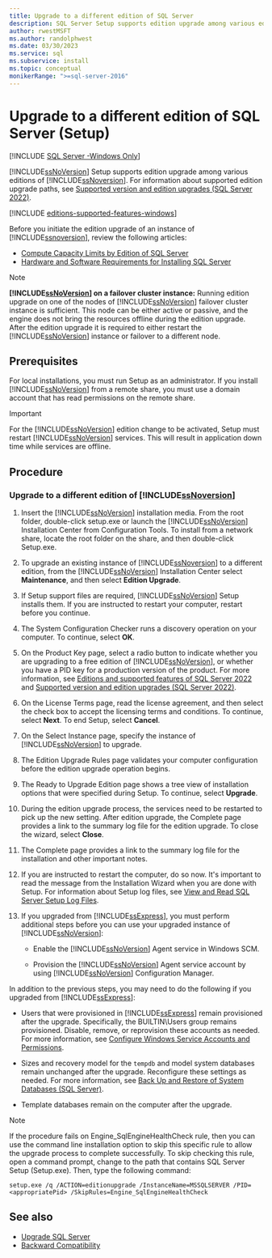 ```yaml
---
title: Upgrade to a different edition of SQL Server
description: SQL Server Setup supports edition upgrade among various editions of SQL Server. Before you begin an edition upgrade, review the resources in this article.
author: rwestMSFT
ms.author: randolphwest
ms.date: 03/30/2023
ms.service: sql
ms.subservice: install
ms.topic: conceptual
monikerRange: ">=sql-server-2016"
---
```

# Upgrade to a different edition of SQL Server (Setup)

[!INCLUDE [SQL Server -Windows Only](../../includes/applies-to-version/sql-windows-only.md)]

[!INCLUDE[ssNoVersion](../../includes/ssnoversion-md.md)] Setup supports edition upgrade among various editions of [!INCLUDE[ssNoversion](../../includes/ssnoversion-md.md)]. For information about supported edition upgrade paths, see [Supported version and edition upgrades (SQL Server 2022)](supported-version-and-edition-upgrades-2022.md).

[!INCLUDE [editions-supported-features-windows](../../includes/editions-supported-features-windows.md)]

Before you initiate the edition upgrade of an instance of [!INCLUDE[ssnoversion](../../includes/ssnoversion-md.md)], review the following articles:

- [Compute Capacity Limits by Edition of SQL Server](../../sql-server/compute-capacity-limits-by-edition-of-sql-server.md)
- [Hardware and Software Requirements for Installing SQL Server](../../sql-server/install/hardware-and-software-requirements-for-installing-sql-server.md)

> [!NOTE]  
> **[!INCLUDE[ssNoVersion](../../includes/ssnoversion-md.md)] on a failover cluster instance:** Running edition upgrade on one of the nodes of [!INCLUDE[ssNoVersion](../../includes/ssnoversion-md.md)] failover cluster instance is sufficient. This node can be either active or passive, and the engine does not bring the resources offline during the edition upgrade. After the edition upgrade it is required to either restart the [!INCLUDE[ssNoVersion](../../includes/ssnoversion-md.md)] instance or failover to a different node.

## Prerequisites

For local installations, you must run Setup as an administrator. If you install [!INCLUDE[ssNoVersion](../../includes/ssnoversion-md.md)] from a remote share, you must use a domain account that has read permissions on the remote share.

> [!IMPORTANT]  
> For the [!INCLUDE[ssNoVersion](../../includes/ssnoversion-md.md)] edition change to be activated, Setup must restart [!INCLUDE[ssNoVersion](../../includes/ssnoversion-md.md)] services. This will result in application down time while services are offline.

## Procedure

### Upgrade to a different edition of [!INCLUDE[ssNoversion](../../includes/ssnoversion-md.md)]

1. Insert the [!INCLUDE[ssNoVersion](../../includes/ssnoversion-md.md)] installation media. From the root folder, double-click setup.exe or launch the [!INCLUDE[ssNoVersion](../../includes/ssnoversion-md.md)] Installation Center from Configuration Tools. To install from a network share, locate the root folder on the share, and then double-click Setup.exe.

1. To upgrade an existing instance of [!INCLUDE[ssNoversion](../../includes/ssnoversion-md.md)] to a different edition, from the [!INCLUDE[ssNoVersion](../../includes/ssnoversion-md.md)] Installation Center select **Maintenance**, and then select **Edition Upgrade**.

1. If Setup support files are required, [!INCLUDE[ssNoVersion](../../includes/ssnoversion-md.md)] Setup installs them. If you are instructed to restart your computer, restart before you continue.

1. The System Configuration Checker runs a discovery operation on your computer. To continue, select **OK**.

1. On the Product Key page, select a radio button to indicate whether you are upgrading to a free edition of [!INCLUDE[ssNoVersion](../../includes/ssnoversion-md.md)], or whether you have a PID key for a production version of the product. For more information, see [Editions and supported features of SQL Server 2022](../../sql-server/editions-and-components-of-sql-server-2022.md) and [Supported version and edition upgrades (SQL Server 2022)](supported-version-and-edition-upgrades-2022.md).

1. On the License Terms page, read the license agreement, and then select the check box to accept the licensing terms and conditions. To continue, select **Next**. To end Setup, select **Cancel**.

1. On the Select Instance page, specify the instance of [!INCLUDE[ssNoVersion](../../includes/ssnoversion-md.md)] to upgrade.

1. The Edition Upgrade Rules page validates your computer configuration before the edition upgrade operation begins.

1. The Ready to Upgrade Edition page shows a tree view of installation options that were specified during Setup. To continue, select **Upgrade**.

1. During the edition upgrade process, the services need to be restarted to pick up the new setting. After edition upgrade, the Complete page provides a link to the summary log file for the edition upgrade. To close the wizard, select **Close**.

1. The Complete page provides a link to the summary log file for the installation and other important notes.

1. If you are instructed to restart the computer, do so now. It's important to read the message from the Installation Wizard when you are done with Setup. For information about Setup log files, see [View and Read SQL Server Setup Log Files](../../database-engine/install-windows/view-and-read-sql-server-setup-log-files.md).

1. If you upgraded from [!INCLUDE[ssExpress](../../includes/ssexpress-md.md)], you must perform additional steps before you can use your upgraded instance of [!INCLUDE[ssNoVersion](../../includes/ssnoversion-md.md)]:

   - Enable the [!INCLUDE[ssNoVersion](../../includes/ssnoversion-md.md)] Agent service in Windows SCM.

   - Provision the [!INCLUDE[ssNoVersion](../../includes/ssnoversion-md.md)] Agent service account by using [!INCLUDE[ssNoVersion](../../includes/ssnoversion-md.md)] Configuration Manager.

In addition to the previous steps, you may need to do the following if you upgraded from [!INCLUDE[ssExpress](../../includes/ssexpress-md.md)]:

- Users that were provisioned in [!INCLUDE[ssExpress](../../includes/ssexpress-md.md)] remain provisioned after the upgrade. Specifically, the BUILTIN\Users group remains provisioned. Disable, remove, or reprovision these accounts as needed. For more information, see [Configure Windows Service Accounts and Permissions](../../database-engine/configure-windows/configure-windows-service-accounts-and-permissions.md).

- Sizes and recovery model for the `tempdb` and model system databases remain unchanged after the upgrade. Reconfigure these settings as needed. For more information, see [Back Up and Restore of System Databases (SQL Server)](../../relational-databases/backup-restore/back-up-and-restore-of-system-databases-sql-server.md).

- Template databases remain on the computer after the upgrade.

> [!NOTE]  
> If the procedure fails on Engine_SqlEngineHealthCheck rule, then you can use the command line installation option to skip this specific rule to allow the upgrade process to complete successfully. To skip checking this rule, open a command prompt, change to the path that contains SQL Server Setup (Setup.exe). Then, type the following command:

```console
setup.exe /q /ACTION=editionupgrade /InstanceName=MSSQLSERVER /PID=<appropriatePid> /SkipRules=Engine_SqlEngineHealthCheck
```

## See also

- [Upgrade SQL Server](upgrade-sql-server.md)
- [Backward Compatibility](/previous-versions/sql/sql-server-2016/cc280407(v=sql.130))
